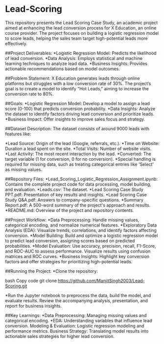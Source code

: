 # Lead-Scoring

This repository presents the Lead Scoring Case Study, an academic project aimed at enhancing the lead conversion process for X Education, an online course provider. The project focuses on building a logistic regression model to score leads, helping the sales team target high-potential leads more effectively.

##Project Deliverables:
*Logistic Regression Model: Predicts the likelihood of lead conversion.
*Data Analysis: Employs statistical and machine learning techniques to analyze lead data.
*Business Insights: Provides actionable recommendations based on model outcomes.

##Problem Statement:
X Education generates leads through online platforms but struggles with a low conversion rate of 30%. The project’s goal is to create a model to identify "Hot Leads," aiming to increase the conversion rate to 80%.

##Goals:
*Logistic Regression Model: Develop a model to assign a lead score (0-100) that predicts conversion probability.
*Data Insights: Analyze the dataset to identify factors driving lead conversion and prioritize leads.
*Business Impact: Offer insights to improve sales focus and strategy.

##Dataset Description:
The dataset consists of around 9000 leads with features like:

*Lead Source: Origin of the lead (Google, referrals, etc.).
*Time on Website: Duration a lead spent on the site.
*Total Visits: Number of website visits.
*Last Activity: The most recent interaction by the lead.
*Converted: The target variable (1 for conversion, 0 for no conversion).
*Special handling is required for missing data, such as treating categorical entries like 'Select' as missing values.

##Repository Files:
*Lead_Scoring_Logistic_Regression_Assignment.ipynb: Contains the complete project code for data processing, model building, and evaluation.
*Leads.csv: The dataset.
*Lead Scoring Case Study PPT.pdf: Presentation of key results and insights.
*Lead Scoring Case Study Q&A.pdf: Answers to company-specific questions.
*Summary Report.pdf: A 500-word summary of the project's approach and results.
*README.md: Overview of the project and repository contents.

##Project Workflow:
*Data Preprocessing: Handle missing values, categorical encoding, and normalize numerical features.
*Exploratory Data Analysis (EDA): Visualize trends, correlations, and identify factors affecting conversion.
*Model Building: Build and optimize a logistic regression model to predict lead conversion, assigning scores based on predicted probabilities.
*Model Evaluation: Use accuracy, precision, recall, F1-Score, and ROC-AUC to assess performance. Visualize results using confusion matrices and ROC curves.
*Business Insights: Highlight key conversion factors and offer strategies for prioritizing high-potential leads.

##Running the Project:
*Clone the repository:

bash
Copy code
git clone https://github.com/ManjitSingh2003/Lead-Scoring.git

*Run the Jupyter notebook to preprocess the data, build the model, and evaluate results. Review the accompanying analysis, presentation, and report for business insights.

##Key Learnings:
*Data Preprocessing: Managing missing values and categorical encoding.
*EDA: Understanding variables that influence lead conversion.
Modeling & Evaluation: Logistic regression modeling and performance metrics.
Business Strategy: Translating model results into actionable sales strategies for higher lead conversion.
